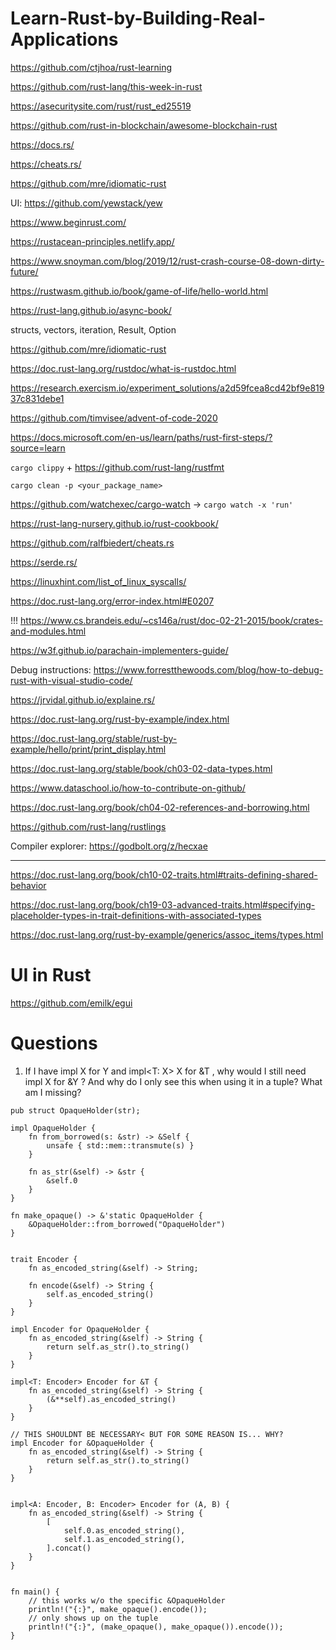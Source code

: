 # Learn-Rust-by-Building-Real-Applications

https://github.com/ctjhoa/rust-learning

https://github.com/rust-lang/this-week-in-rust

https://asecuritysite.com/rust/rust_ed25519

https://github.com/rust-in-blockchain/awesome-blockchain-rust

https://docs.rs/

https://cheats.rs/

https://github.com/mre/idiomatic-rust

UI: https://github.com/yewstack/yew

https://www.beginrust.com/

https://rustacean-principles.netlify.app/

https://www.snoyman.com/blog/2019/12/rust-crash-course-08-down-dirty-future/

https://rustwasm.github.io/book/game-of-life/hello-world.html

https://rust-lang.github.io/async-book/

structs, vectors, iteration, Result, Option

https://github.com/mre/idiomatic-rust

https://doc.rust-lang.org/rustdoc/what-is-rustdoc.html

https://research.exercism.io/experiment_solutions/a2d59fcea8cd42bf9e81937c831debe1

https://github.com/timvisee/advent-of-code-2020

https://docs.microsoft.com/en-us/learn/paths/rust-first-steps/?source=learn

`cargo clippy` + https://github.com/rust-lang/rustfmt

`cargo clean -p <your_package_name>`

https://github.com/watchexec/cargo-watch -> `cargo watch -x 'run'`

https://rust-lang-nursery.github.io/rust-cookbook/

https://github.com/ralfbiedert/cheats.rs

https://serde.rs/

https://linuxhint.com/list_of_linux_syscalls/

https://doc.rust-lang.org/error-index.html#E0207

!!! https://www.cs.brandeis.edu/~cs146a/rust/doc-02-21-2015/book/crates-and-modules.html

https://w3f.github.io/parachain-implementers-guide/

Debug instructions: https://www.forrestthewoods.com/blog/how-to-debug-rust-with-visual-studio-code/

https://jrvidal.github.io/explaine.rs/

https://doc.rust-lang.org/rust-by-example/index.html

https://doc.rust-lang.org/stable/rust-by-example/hello/print/print_display.html

https://doc.rust-lang.org/stable/book/ch03-02-data-types.html

https://www.dataschool.io/how-to-contribute-on-github/

https://doc.rust-lang.org/book/ch04-02-references-and-borrowing.html

https://github.com/rust-lang/rustlings

Compiler explorer: https://godbolt.org/z/hecxae

---

https://doc.rust-lang.org/book/ch10-02-traits.html#traits-defining-shared-behavior

https://doc.rust-lang.org/book/ch19-03-advanced-traits.html#specifying-placeholder-types-in-trait-definitions-with-associated-types

https://doc.rust-lang.org/rust-by-example/generics/assoc_items/types.html

# UI in Rust

https://github.com/emilk/egui

# Questions

1. If I have impl X for Y and impl<T: X> X for &T , why would I still need impl X for &Y ? And why do I only see this when using it in a tuple? What am I missing?

```
pub struct OpaqueHolder(str);

impl OpaqueHolder {
    fn from_borrowed(s: &str) -> &Self {
        unsafe { std::mem::transmute(s) }
    }
    
    fn as_str(&self) -> &str {
        &self.0
    }
}

fn make_opaque() -> &'static OpaqueHolder {
    &OpaqueHolder::from_borrowed("OpaqueHolder")
}


trait Encoder {
    fn as_encoded_string(&self) -> String;

    fn encode(&self) -> String {
        self.as_encoded_string()
    }
}

impl Encoder for OpaqueHolder {
    fn as_encoded_string(&self) -> String {
        return self.as_str().to_string()
    }
}

impl<T: Encoder> Encoder for &T {
    fn as_encoded_string(&self) -> String {
        (&**self).as_encoded_string()
    }
}

// THIS SHOULDNT BE NECESSARY< BUT FOR SOME REASON IS... WHY?
impl Encoder for &OpaqueHolder {
    fn as_encoded_string(&self) -> String {
        return self.as_str().to_string()
    }
}


impl<A: Encoder, B: Encoder> Encoder for (A, B) {
    fn as_encoded_string(&self) -> String {
        [
            self.0.as_encoded_string(),
            self.1.as_encoded_string(),
        ].concat()
    }
}


fn main() {
    // this works w/o the specific &OpaqueHolder
    println!("{:}", make_opaque().encode());
    // only shows up on the tuple
    println!("{:}", (make_opaque(), make_opaque()).encode());
}
```
